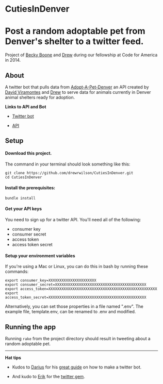 CutiesInDenver
==============

# Post a random adoptable pet from Denver's shelter to a twitter feed.

Project of [Becky Boone](https://github.com/boonrs) and [Drew](https://github.com/drewrwilson) during our fellowship at Code for America in 2014.

## About
A twitter bot that pulls data from [Adopt-A-Pet-Denver](https://github.com/dviramontes/Adopt-a-Pet-Denver) an API created by [David Viramontes](https://github.com/dviramontes/) and [Drew](https://github.com/drewrwilson) to serve data for animals currently in Denver animal shelters ready for adoption.

**Links to API and Bot**

* [Twitter bot](http://twitter.com/CutiesInDenver)

* [API](http://adopt-a-pet-denver.herokuapp.com/api)

## Setup

#### Download this project. 

The command in your terminal should look something like this:

    git clone https://github.com/drewrwilson/CutiesInDenver.git
    cd CutiesInDenver

#### Install the prerequisites:

    bundle install

#### Get your API keys

You need to sign up for a twitter API. You'll need all of the following:
* consumer key
* consumer secret
* access token
* access token secret

#### Setup your environment variables

If you're using a Mac or Linux, you can do this in bash by running these commands:

````
export consumer_key=XXXXXXXXXXXXXXXXXXXXXX
export consumer_secret=XXXXXXXXXXXXXXXXXXXXXXXXXXXXXXXXXXXXXXXXXX
export access_token=XXXXXXXXXXXXXXXXXXXXXXXXXXXXXXXXXXXXXXXXXXXXXXXXXX
export access_token_secret=XXXXXXXXXXXXXXXXXXXXXXXXXXXXXXXXXXXXXXXXXXXXX
````

Alternatively, you can set those properties in a file named ".env". The example file, template.env, can be renamed to .env and modified.

## Running the app

Running `rake` from the project directory should result in tweeting about a random adoptable pet.


-----------------------

**Hat tips**

* Kudos to [Darius](https://github.com/dariusk) for his [great guide](http://tinysubversions.com/2013/09/how-to-make-a-twitter-bot/) on how to make a twitter bot.

* And kudo to [Erik](https://github.com/sferik/) for the [twitter gem](https://github.com/sferik/twitter).
